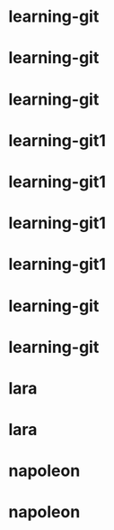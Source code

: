 # learning-git
# learning-git
# learning-git
# learning-git1
# learning-git1
# learning-git1
# learning-git1
# learning-git
# learning-git
# lara
# lara
# napoleon
# napoleon
